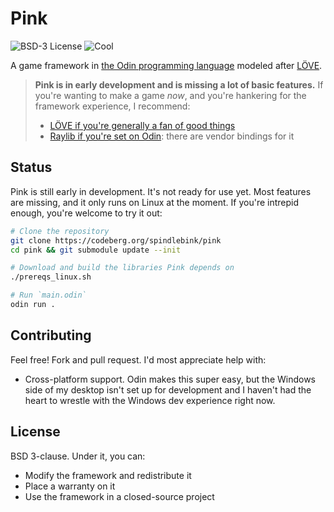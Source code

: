 # Pink

![BSD-3 License](https://img.shields.io/badge/license-BSD--3-green.svg)
![Cool](https://img.shields.io/badge/very%20cool%3F-yeah-orange.svg)

A game framework in [the Odin programming language](https://odin-lang.org) modeled after [LÖVE](https://love2d.org).

> **Pink is in early development and is missing a lot of basic features.** If you're wanting to make a game *now*, and you're hankering for the framework experience, I recommend:
> * [LÖVE if you're generally a fan of good things](https://love2d.org)
> * [Raylib if you're set on Odin](https://pkg.odin-lang.org/vendor/raylib/): there are vendor bindings for it

## Status

Pink is still early in development. It's not ready for use yet. Most features are missing, and it only runs on Linux at the moment. If you're intrepid enough, you're welcome to try it out:

```sh
# Clone the repository
git clone https://codeberg.org/spindlebink/pink
cd pink && git submodule update --init

# Download and build the libraries Pink depends on
./prereqs_linux.sh

# Run `main.odin`
odin run .
```

## Contributing

Feel free! Fork and pull request. I'd most appreciate help with:

* Cross-platform support. Odin makes this super easy, but the Windows side of my desktop isn't set up for development and I haven't had the heart to wrestle with the Windows dev experience right now.

## License

BSD 3-clause. Under it, you can:
* Modify the framework and redistribute it
* Place a warranty on it
* Use the framework in a closed-source project
